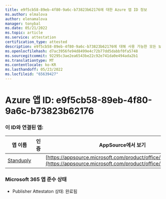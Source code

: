 ```yaml
---
title: e9f5cb58-89eb-4f80-9a6c-b73823b62176에 대한 Azure 앱 ID 정보
ms.author: elmalova
author: elenamalova
manager: tonybal
ms.date: 05/21/2022
ms.topic: article
ms.service: attestation
certification_type: attested
description: e9f5cb58-89eb-4f80-9a6c-b73823b62176에 대해 사용 가능한 모든 보안 및 규정 준수 정보입니다.
ms.openlocfilehash: d7ac3956fe94d8499e4c72b77dd5dabbf0fa5748
ms.sourcegitcommit: 92295c3ae2ea6543be22c92e741da0e494ada2b1
ms.translationtype: MT
ms.contentlocale: ko-KR
ms.lasthandoff: 05/23/2022
ms.locfileid: "65639427"
---
```

# <a name="azure-app-id-e9f5cb58-89eb-4f80-9a6c-b73823b62176"></a>Azure 앱 ID: e9f5cb58-89eb-4f80-9a6c-b73823b62176


### <a name="apps-associated-with-this-id"></a>이 ID와 연결된 앱:
| **앱 이름** | **인증** | **AppSource에서 보기** |
|--------------|---------------|-----------------------|
| [Standuply](../forward/WA200003001.md) |  | [https://appsource.microsoft.com/product/office/WA200003001](https://appsource.microsoft.com/product/office/WA200003001) |

### <a name="microsoft-365-app-compliance-status"></a>Microsoft 365 앱 준수 상태
- Publisher Attestaton 상태: 완료됨

